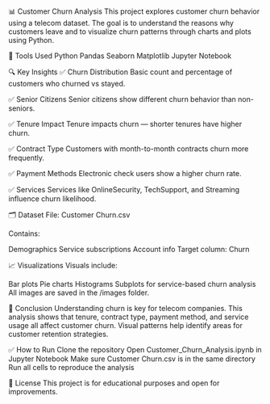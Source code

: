 📊 Customer Churn Analysis
This project explores customer churn behavior using a telecom dataset. The goal is to understand the reasons why customers leave and to visualize churn patterns through charts and plots using Python.

🧰 Tools Used
Python
Pandas
Seaborn
Matplotlib
Jupyter Notebook

🔍 Key Insights
✅ Churn Distribution
Basic count and percentage of customers who churned vs stayed.

✅ Senior Citizens
Senior citizens show different churn behavior than non-seniors.

✅ Tenure Impact
Tenure impacts churn — shorter tenures have higher churn.

✅ Contract Type
Customers with month-to-month contracts churn more frequently.

✅ Payment Methods
Electronic check users show a higher churn rate.

✅ Services
Services like OnlineSecurity, TechSupport, and Streaming influence churn likelihood.

🗂 Dataset
File: Customer Churn.csv

Contains:

Demographics
Service subscriptions
Account info
Target column: Churn

📈 Visualizations
Visuals include:

Bar plots
Pie charts
Histograms
Subplots for service-based churn analysis
All images are saved in the /images folder.

📌 Conclusion
Understanding churn is key for telecom companies. This analysis shows that tenure, contract type, payment method, and service usage all affect customer churn. Visual patterns help identify areas for customer retention strategies.

✅ How to Run
Clone the repository
Open Customer_Churn_Analysis.ipynb in Jupyter Notebook
Make sure Customer Churn.csv is in the same directory
Run all cells to reproduce the analysis

📄 License
This project is for educational purposes and open for improvements.


